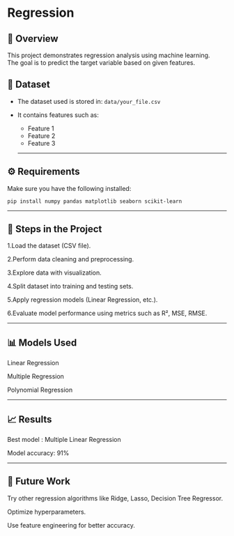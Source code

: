# Regression 

## 📌 Overview  
This project demonstrates regression analysis using machine learning.  
The goal is to predict the target variable based on given features.  

## 📂 Dataset  
- The dataset used is stored in: `data/your_file.csv`  
- It contains features such as:  
  - Feature 1  
  - Feature 2  
  - Feature 3


  ---

## ⚙️ Requirements  
Make sure you have the following installed:  

    pip install numpy pandas matplotlib seaborn scikit-learn
---
## 🚀 Steps in the Project

1.Load the dataset (CSV file).

2.Perform data cleaning and preprocessing.

3.Explore data with visualization.

4.Split dataset into training and testing sets.

5.Apply regression models (Linear Regression, etc.).

6.Evaluate model performance using metrics such as R², MSE, RMSE.

---

## 📊 Models Used

Linear Regression

Multiple Regression

Polynomial Regression

---

## 📈 Results

Best model : Multiple Linear Regression 

Model accuracy: 91%

---

## 🔮 Future Work

Try other regression algorithms like Ridge, Lasso, Decision Tree Regressor.

Optimize hyperparameters.

Use feature engineering for better accuracy.
